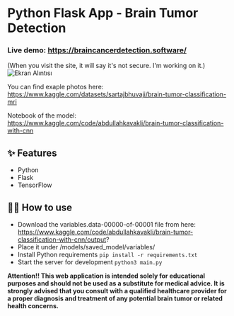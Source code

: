 # Python Flask App - Brain Tumor Detection
### Live demo: https://braincancerdetection.software/
(When you visit the site, it will say it's not secure. I'm working on it.)
![Ekran Alıntısı](https://github.com/abdullahkavakli/brain-cancer-detection/assets/72142708/dbe8bea3-a83b-4df2-bba1-d6ff09585da9)

You can find exaple photos here: https://www.kaggle.com/datasets/sartajbhuvaji/brain-tumor-classification-mri

Notebook of the model: https://www.kaggle.com/code/abdullahkavakli/brain-tumor-classification-with-cnn

## ✨ Features

- Python
- Flask
- TensorFlow

## 💁‍♀️ How to use
- Download the variables.data-00000-of-00001 file from here: https://www.kaggle.com/code/abdullahkavakli/brain-tumor-classification-with-cnn/output?
- Place it under /models/saved_model/variables/
- Install Python requirements `pip install -r requirements.txt`
- Start the server for development `python3 main.py`


**Attention!! This web application is intended solely for educational purposes and should not be used as a substitute for medical advice. It is strongly advised that you consult with a qualified healthcare provider for a proper diagnosis and treatment of any potential brain tumor or related health concerns.**
